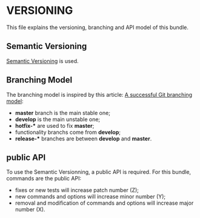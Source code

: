 # VERSIONING

This file explains the versioning, branching and API model of this bundle.

## Semantic Versioning

[Semantic Versioning](http://semver.org/) is used.

## Branching Model

The branching model is inspired by this article:
[A successful Git branching model](http://nvie.com/posts/a-successful-git-branching-model/):
* __master__ branch is the main stable one;
*  __develop__ is the main unstable one;
* __hotfix-*__ are used to fix __master__;
* functionality branchs come from __develop__;
* __release-*__ branches are  between __develop__ and __master__.

## public API

To use the Semantic Versionning, a public API is required.
For this bundle, commands are the public API:

* fixes or new tests will increase patch number (Z);
* new commands and options will increase minor number (Y);
* removal and modification of commands and options will increase major number (X).
